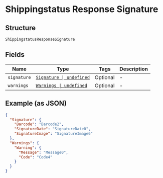 
# Shippingstatus Response Signature

## Structure

`ShippingstatusResponseSignature`

## Fields

| Name | Type | Tags | Description |
|  --- | --- | --- | --- |
| `signature` | [`Signature \| undefined`](../../doc/models/signature.md) | Optional | - |
| `warnings` | [`Warnings \| undefined`](../../doc/models/warnings.md) | Optional | - |

## Example (as JSON)

```json
{
  "Signature": {
    "Barcode": "Barcode2",
    "SignatureDate": "SignatureDate0",
    "SignatureImage": "SignatureImage6"
  },
  "Warnings": {
    "Warning": {
      "Message": "Message0",
      "Code": "Code4"
    }
  }
}
```

